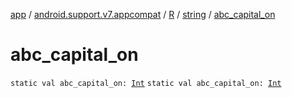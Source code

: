 [app](../../../index.md) / [android.support.v7.appcompat](../../index.md) / [R](../index.md) / [string](index.md) / [abc_capital_on](.)

# abc_capital_on

`static val abc_capital_on: `[`Int`](https://kotlinlang.org/api/latest/jvm/stdlib/kotlin/-int/index.html)
`static val abc_capital_on: `[`Int`](https://kotlinlang.org/api/latest/jvm/stdlib/kotlin/-int/index.html)